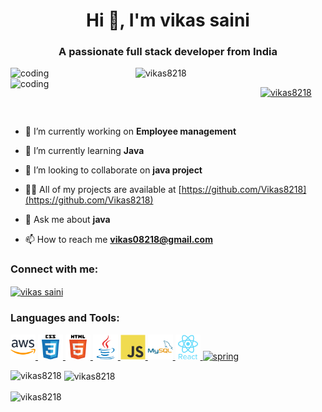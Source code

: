 <h1 align="center">Hi 👋, I'm vikas saini</h1>
<h3 align="center">A passionate full stack developer from India</h3>
<img align="left" alt="coding" width="200" src="https://user-images.githubusercontent.com/55389276/140866485-8fb1c876-9a8f-4d6a-98dc-08c4981eaf70.gif">
<img align="left" alt="coding" width="400" src="https://media.licdn.com/dms/image/D4D22AQFOiE5Ote9koQ/feedshare-shrink_800/0/1698233447808?e=1718841600&v=beta&t=wQtFsJR-TD5Et7Xcsvwc98a2nFvLBwMqXOmlrN6-_YM">
<p align="left"> <img src="https://komarev.com/ghpvc/?username=vikas8218&label=Profile%20views&color=0e75b6&style=flat" alt="vikas8218" /> </p>
<p align="left"> <a href="https://github.com/ryo-ma/github-profile-trophy"><img src="https://github-profile-trophy.vercel.app/?username=vikas8218" alt="vikas8218" /></a> </p>

<p align="left"> <a href="https://twitter.com/" target="blank"><img src="https://img.shields.io/twitter/follow/?logo=twitter&style=for-the-badge" alt="" /></a> </p>

- 🔭 I’m currently working on **Employee management**

- 🌱 I’m currently learning **Java**

- 👯 I’m looking to collaborate on **java project**

- 👨‍💻 All of my projects are available at [https://github.com/Vikas8218](https://github.com/Vikas8218)

- 💬 Ask me about **java**

- 📫 How to reach me **vikas08218@gmail.com**

<h3 align="left">Connect with me:</h3>
<p align="left">
<a href="https://linkedin.com/in/vikas saini" target="blank"><img align="center" src="https://raw.githubusercontent.com/rahuldkjain/github-profile-readme-generator/master/src/images/icons/Social/linked-in-alt.svg" alt="vikas saini" height="30" width="40" /></a>
</p>

<h3 align="left">Languages and Tools:</h3>
<p align="left"> <a href="https://aws.amazon.com" target="_blank" rel="noreferrer"> <img src="https://raw.githubusercontent.com/devicons/devicon/master/icons/amazonwebservices/amazonwebservices-original-wordmark.svg" alt="aws" width="40" height="40"/> </a> <a href="https://www.w3schools.com/css/" target="_blank" rel="noreferrer"> <img src="https://raw.githubusercontent.com/devicons/devicon/master/icons/css3/css3-original-wordmark.svg" alt="css3" width="40" height="40"/> </a> <a href="https://www.w3.org/html/" target="_blank" rel="noreferrer"> <img src="https://raw.githubusercontent.com/devicons/devicon/master/icons/html5/html5-original-wordmark.svg" alt="html5" width="40" height="40"/> </a> <a href="https://www.java.com" target="_blank" rel="noreferrer"> <img src="https://raw.githubusercontent.com/devicons/devicon/master/icons/java/java-original.svg" alt="java" width="40" height="40"/> </a> <a href="https://developer.mozilla.org/en-US/docs/Web/JavaScript" target="_blank" rel="noreferrer"> <img src="https://raw.githubusercontent.com/devicons/devicon/master/icons/javascript/javascript-original.svg" alt="javascript" width="40" height="40"/> </a> <a href="https://www.mysql.com/" target="_blank" rel="noreferrer"> <img src="https://raw.githubusercontent.com/devicons/devicon/master/icons/mysql/mysql-original-wordmark.svg" alt="mysql" width="40" height="40"/> </a> <a href="https://reactjs.org/" target="_blank" rel="noreferrer"> <img src="https://raw.githubusercontent.com/devicons/devicon/master/icons/react/react-original-wordmark.svg" alt="react" width="40" height="40"/> </a> <a href="https://spring.io/" target="_blank" rel="noreferrer"> <img src="https://www.vectorlogo.zone/logos/springio/springio-icon.svg" alt="spring" width="40" height="40"/> </a> </p>

<p><img align="left" src="https://github-readme-stats.vercel.app/api/top-langs?username=vikas8218&show_icons=true&locale=en&layout=compact" alt="vikas8218" /></p>

<p>&nbsp;<img align="center" src="https://github-readme-stats.vercel.app/api?username=vikas8218&show_icons=true&locale=en" alt="vikas8218" /></p>

<p><img align="center" src="https://github-readme-streak-stats.herokuapp.com/?user=vikas8218&" alt="vikas8218" /></p>
